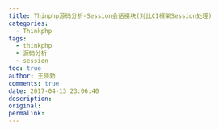 ```yaml
---
title: Thinphp源码分析-Session会话模块(对比CI框架Session处理)
categories:
  - Thinkphp
tags:
  - thinkphp
  - 源码分析
  - session
toc: true
author: 王晓勃
comments: true
date: 2017-04-13 23:06:40
description:
original:
permalink:
---
```


<!-- more -->
